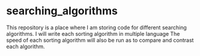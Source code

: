 # searching_algorithms

This repository is a place where I am storing code for different searching algorithms.
I will write each sorting algorithm in multiple language
The speed of each sorting algorithm will also be run as to compare and contrast each algorithm. 
